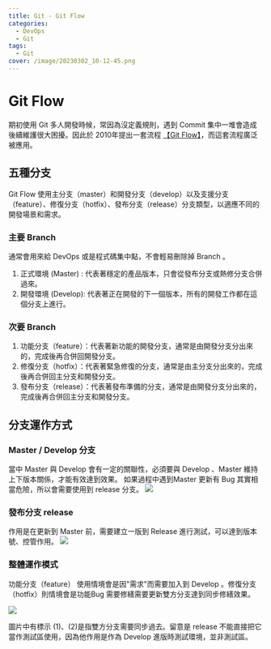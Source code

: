 ```yaml
---
title: Git - Git Flow
categories: 
  - DevOps
  - Git
tags: 
  - Git
cover: /image/20230302_10-12-45.png
---
```

# Git Flow 
期初使用 Git 多人開發時候，常因為沒定義規則，遇到 Commit 集中一堆會造成後續維護很大困擾。因此於 2010年提出一套流程 [【Git Flow】](https://nvie.com/posts/a-successful-git-branching-model/)，而這套流程廣泛被應用。

## 五種分支
Git Flow 使用主分支（master）和開發分支（develop）以及支援分支（feature）、修復分支（hotfix）、發布分支（release）分支類型，以適應不同的開發場景和需求。

### 主要 Branch
通常會用來給 DevOps 或是程式碼集中點，不會輕易刪除掉 Branch 。 
1. 正式環境 (Master) : 代表著穩定的產品版本，只會從發布分支或熱修分支合併過來。
2. 開發環境 (Develop): 代表著正在開發的下一個版本，所有的開發工作都在這個分支上進行。

### 次要 Branch
1. 功能分支（feature）：代表著新功能的開發分支，通常是由開發分支分出來的，完成後再合併回開發分支。
2. 修復分支（hotfix）：代表著緊急修復的分支，通常是由主分支分出來的，完成後再合併回主分支和開發分支。
3. 發布分支（release）：代表著發布準備的分支，通常是由開發分支分出來的，完成後再合併回主分支和開發分支。

## 分支運作方式
### Master / Develop 分支
當中 Master 與 Develop 會有一定的關聯性，必須要與 Develop 、Master 維持上下版本關係，才能有效達到效果。
如果過程中遇到Master 更新有 Bug 其實相當危險，所以會需要使用到 release 分支。
![](/image/20230302_09-47-37.png)


### 發布分支 release
作用是在更新到 Master 前，需要建立一版到 Release 進行測試，可以達到版本號、控管作用。
![](/image/20230302_09-53-51.png)


### 整體運作模式
功能分支（feature） 使用情境會是因"需求"而需要加入到 Develop 。修復分支（hotfix）則情境會是功能Bug 需要修繕需要更新雙方分支達到同步修繕效果。

![](/image/20230302_10-01-46.png)

圖片中有標示 (1)、(2)是指雙方分支需要同步過去。留意是 release 不能直接把它當作測試區使用，因為他作用是作為 Develop 進版時測試環境，並非測試區。
